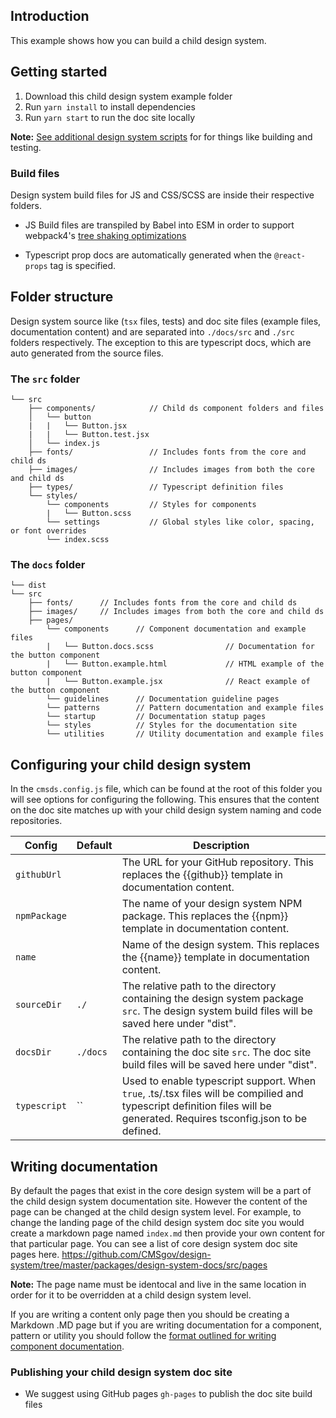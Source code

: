 ## Introduction

This example shows how you can build a child design system.

## Getting started

1. Download this child design system example folder
1. Run `yarn install` to install dependencies
1. Run `yarn start` to run the doc site locally

**Note:** [See additional design system scripts](https://github.com/CMSgov/design-system/tree/master/packages/design-system-scripts) for for things like building and testing.

### Build files

Design system build files for JS and CSS/SCSS are inside their respective folders.

- JS Build files are transpiled by Babel into ESM in order to support webpack4's [tree shaking optimizations](https://webpack.js.org/guides/tree-shaking/#clarifying-tree-shaking-and-sideeffects)

- Typescript prop docs are automatically generated when the `@react-props` tag is specified.

## Folder structure

Design system source like (`tsx` files, tests) and doc site files (example files, documentation content) and are separated into `./docs/src` and `./src` folders respectively. The exception to this are typescript docs, which are auto generated from the source files.

### The `src` folder

```
└── src
    ├── components/            // Child ds component folders and files
    │   └── button
    |   |   └── Button.jsx
    |   |   └── Button.test.jsx
    │   └── index.js
    ├── fonts/                 // Includes fonts from the core and child ds
    ├── images/                // Includes images from both the core and child ds
    ├── types/                 // Typescript definition files
    └── styles/
        └── components         // Styles for components
        |   └── Button.scss
        └── settings           // Global styles like color, spacing, or font overrides
        └── index.scss
```

### The `docs` folder

```
└── dist
└── src
    ├── fonts/      // Includes fonts from the core and child ds
    ├── images/     // Includes images from both the core and child ds
    ├── pages/
        └── components      // Component documentation and example files
        |   └── Button.docs.scss                // Documentation for the button component
        |   └── Button.example.html             // HTML example of the button component
        |   └── Button.example.jsx              // React example of the button component
        └── guidelines      // Documentation guideline pages
        └── patterns        // Pattern documentation and example files
        └── startup         // Documentation statup pages
        └── styles          // Styles for the documentation site
        └── utilities       // Utility documentation and example files
```

## Configuring your child design system

In the `cmsds.config.js` file, which can be found at the root of this folder you will see options for configuring the following.
This ensures that the content on the doc site matches up with your child design system naming and code repositories.

| Config       | Default                                                                                                                                                                        | Description                                                                                                                                   |
| ------------ | ------------------------------------------------------------------------------------------------------------------------------------------------------------------------------ | --------------------------------------------------------------------------------------------------------------------------------------------- |
| `githubUrl`  |                                                                                                                                                                                | The URL for your GitHub repository. This replaces the {{github}} template in documentation content.                                           |
| `npmPackage` |                                                                                                                                                                                | The name of your design system NPM package. This replaces the {{npm}} template in documentation content.                                      |
| `name`       |                                                                                                                                                                                | Name of the design system. This replaces the {{name}} template in documentation content.                                                      |
| `sourceDir`  | `./`                                                                                                                                                                           | The relative path to the directory containing the design system package `src`. The design system build files will be saved here under "dist". |
| `docsDir`    | `./docs`                                                                                                                                                                       | The relative path to the directory containing the doc site `src`. The doc site build files will be saved here under "dist".                   |
| `typescript` | `` | Used to enable typescript support. When `true`, .ts/.tsx files will be compilied and typescript definition files will be generated. Requires tsconfig.json to be defined. |

## Writing documentation

By default the pages that exist in the core design system will be a part of the child design system documentation site.
However the content of the page can be changed at the child design system level. For example, to change the landing page of the child design system doc site you would create a markdown page named `index.md` then provide your own content for that particular page. You can see a list of core design system doc site pages here. https://github.com/CMSgov/design-system/tree/master/packages/design-system-docs/src/pages

**Note:** The page name must be identocal and live in the same location in order for it to be overridden at a child design system level.

If you are writing a content only page then you should be creating a Markdown .MD page but if you are writing documentation for a component, pattern or utility you should follow the [format outlined for writing component documentation](https://github.com/CMSgov/design-system/blob/master/guides/WRITING-DOCUMENTATION.md).

### Publishing your child design system doc site

- We suggest using GitHub pages `gh-pages` to publish the doc site build files
